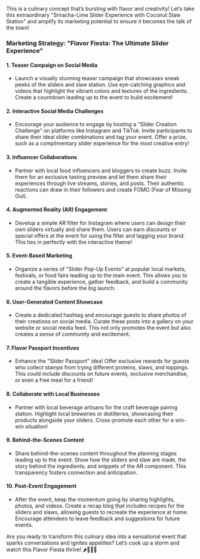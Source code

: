 This is a culinary concept that’s bursting with flavor and creativity! Let’s take this extraordinary "Sriracha-Lime Slider Experience with Coconut Slaw Station" and amplify its marketing potential to ensure it becomes the talk of the town!

### **Marketing Strategy: "Flavor Fiesta: The Ultimate Slider Experience"**

#### 1. **Teaser Campaign on Social Media**
   - Launch a visually stunning teaser campaign that showcases sneak peeks of the sliders and slaw station. Use eye-catching graphics and videos that highlight the vibrant colors and textures of the ingredients. Create a countdown leading up to the event to build excitement!

#### 2. **Interactive Social Media Challenges**
   - Encourage your audience to engage by hosting a "Slider Creation Challenge" on platforms like Instagram and TikTok. Invite participants to share their ideal slider combinations and tag your event. Offer a prize, such as a complimentary slider experience for the most creative entry!

#### 3. **Influencer Collaborations**
   - Partner with local food influencers and bloggers to create buzz. Invite them for an exclusive tasting preview and let them share their experiences through live streams, stories, and posts. Their authentic reactions can draw in their followers and create FOMO (Fear of Missing Out).

#### 4. **Augmented Reality (AR) Engagement**
   - Develop a simple AR filter for Instagram where users can design their own sliders virtually and share them. Users can earn discounts or special offers at the event for using the filter and tagging your brand. This ties in perfectly with the interactive theme!

#### 5. **Event-Based Marketing**
   - Organize a series of "Slider Pop-Up Events" at popular local markets, festivals, or food fairs leading up to the main event. This allows you to create a tangible experience, gather feedback, and build a community around the flavors before the big launch.

#### 6. **User-Generated Content Showcase**
   - Create a dedicated hashtag and encourage guests to share photos of their creations on social media. Curate these posts into a gallery on your website or social media feed. This not only promotes the event but also creates a sense of community and excitement.

#### 7. **Flavor Passport Incentives**
   - Enhance the "Slider Passport" idea! Offer exclusive rewards for guests who collect stamps from trying different proteins, slaws, and toppings. This could include discounts on future events, exclusive merchandise, or even a free meal for a friend!

#### 8. **Collaborate with Local Businesses**
   - Partner with local beverage artisans for the craft beverage pairing station. Highlight local breweries or distilleries, showcasing their products alongside your sliders. Cross-promote each other for a win-win situation!

#### 9. **Behind-the-Scenes Content**
   - Share behind-the-scenes content throughout the planning stages leading up to the event. Show how the sliders and slaw are made, the story behind the ingredients, and snippets of the AR component. This transparency fosters connection and anticipation.

#### 10. **Post-Event Engagement**
   - After the event, keep the momentum going by sharing highlights, photos, and videos. Create a recap blog that includes recipes for the sliders and slaws, allowing guests to recreate the experience at home. Encourage attendees to leave feedback and suggestions for future events.

Are you ready to transform this culinary idea into a sensational event that sparks conversations and ignites appetites? Let’s cook up a storm and watch this Flavor Fiesta thrive! 🌶️🍔🎉✨